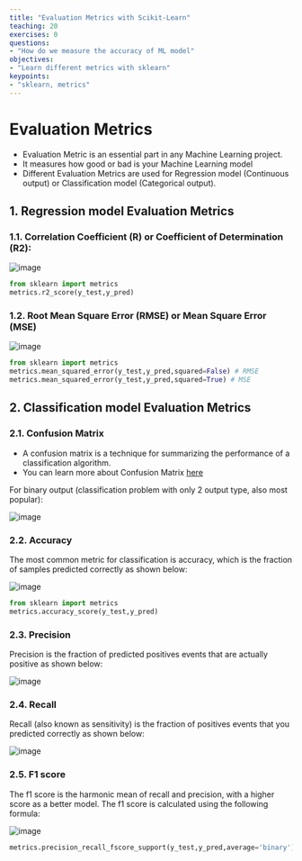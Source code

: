 ```yaml
---
title: "Evaluation Metrics with Scikit-Learn"
teaching: 20
exercises: 0
questions:
- "How do we measure the accuracy of ML model"
objectives:
- "Learn different metrics with sklearn"
keypoints:
- "sklearn, metrics"
---
```


# Evaluation Metrics

- Evaluation Metric is an essential part in any Machine Learning project.
- It measures how good or bad is your Machine Learning model
- Different Evaluation Metrics are used for Regression model (Continuous output) or Classification model (Categorical output).

## 1. Regression model Evaluation Metrics

### 1.1. Correlation Coefficient (R) or Coefficient of Determination (R2):

![image](https://user-images.githubusercontent.com/43855029/120684829-2b305800-c46d-11eb-804b-cb469dcf914b.png)

```python
from sklearn import metrics
metrics.r2_score(y_test,y_pred)
```

### 1.2. Root Mean Square Error (RMSE) or Mean Square Error (MSE)

![image](https://user-images.githubusercontent.com/43855029/120685261-a8f46380-c46d-11eb-9860-be03f054326a.png)

```python
from sklearn import metrics
metrics.mean_squared_error(y_test,y_pred,squared=False) # RMSE
metrics.mean_squared_error(y_test,y_pred,squared=True) # MSE
```

## 2. Classification model Evaluation Metrics

### 2.1. Confusion Matrix
- A confusion matrix is a technique for summarizing the performance of a classification algorithm.
- You can learn more about Confusion Matrix [here](https://www.analyticsvidhya.com/blog/2020/04/confusion-matrix-machine-learning/)

For binary output (classification problem with only 2 output type, also most popular):

![image](https://user-images.githubusercontent.com/43855029/120687356-efe35880-c46f-11eb-950f-5feef237a4c1.png)

### 2.2. Accuracy

The most common metric for classification is accuracy, which is the fraction of samples predicted correctly as shown below:

![image](https://user-images.githubusercontent.com/43855029/120695672-a7309d00-c479-11eb-8882-0898ac2c3ef1.png)

```python
from sklearn import metrics
metrics.accuracy_score(y_test,y_pred)
```

### 2.3. Precision 

Precision is the fraction of predicted positives events that are actually positive as shown below:

![image](https://user-images.githubusercontent.com/43855029/120697273-849f8380-c47b-11eb-92e7-24ed6a8f9c06.png)

### 2.4. Recall

Recall (also known as sensitivity) is the fraction of positives events that you predicted correctly as shown below:

![image](https://user-images.githubusercontent.com/43855029/120697357-9c770780-c47b-11eb-8386-5d9e51251041.png)

### 2.5. F1 score

The f1 score is the harmonic mean of recall and precision, with a higher score as a better model. The f1 score is calculated using the following formula:

![image](https://user-images.githubusercontent.com/43855029/120697414-af89d780-c47b-11eb-9c56-21d578104717.png)

```python
metrics.precision_recall_fscore_support(y_test,y_pred,average='binary')
```


